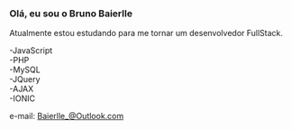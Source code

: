 
### Olá, eu sou o Bruno Baierlle 

Atualmente estou estudando para me tornar um desenvolvedor FullStack.

-JavaScript  
-PHP  
-MySQL  
-JQuery  
-AJAX  
-IONIC  

e-mail: Baierlle_@Outlook.com
